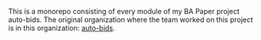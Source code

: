 This is a monorepo consisting of every module of my BA Paper project auto-bids. The original organization where the team worked on this project is in this organization: [auto-bids](https://github.com/auto-bids).
